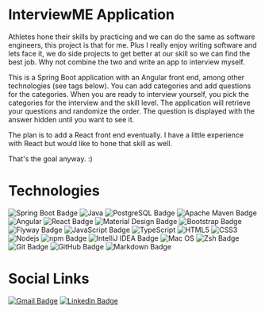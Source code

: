# InterviewME Application

Athletes hone their skills by practicing and we can do the same as software engineers, this project is that for me.  Plus I really enjoy writing software and lets face it, we do side projects to get better at our skill so we can find the best job.  Why not combine the two and write an app to interview myself.

This is a Spring Boot application with an Angular front end, among other technologies (see tags below).  You can add categories and add questions for the categories.  When you are ready to interview yourself, you pick the categories for the interview and the skill level.  The application will retrieve your questions and randomize the order.  The question is displayed with the answer hidden until you want to see it.

The plan is to add a React front end eventually.  I have a little experience with React but would like to hone that skill as well.

That's the goal anyway.  :)

# Technologies

![Spring Boot Badge](https://img.shields.io/badge/Spring%20Boot-6DB33F?logo=springboot&logoColor=white&style=plastic)
![Java](https://img.shields.io/badge/Java-ED8B00?style=plastic&logo=java&logoColor=white)
![PostgreSQL Badge](https://img.shields.io/badge/PostgreSQL-4169E1?logo=postgresql&logoColor=white&style=plastic)
![Apache Maven Badge](https://img.shields.io/badge/Apache%20Maven-C71A36?logo=apachemaven&logoColor=white&style=plastic)
![Angular](https://img.shields.io/badge/Angular-DD0031?style=plastic&logo=angular&logoColor=white)
![React Badge](https://img.shields.io/badge/React-61DAFB?logo=react&logoColor=black&style=plastic)
![Material Design Badge](https://img.shields.io/badge/Material%20Design-757575?logo=materialdesign&logoColor=white&style=plastic)
![Bootstrap Badge](https://img.shields.io/badge/Bootstrap-7952B3?logo=bootstrap&logoColor=white&style=plastic)
![Flyway Badge](https://img.shields.io/badge/Flyway-CC0200?logo=flyway&logoColor=white&style=plastic)
![JavaScript Badge](https://img.shields.io/badge/JavaScript-F7DF1E?logo=javascript&logoColor=black&style=plastic)
![TypeScript](https://img.shields.io/badge/-TypeScript-007ACC?style=plastic&logo=typescript&logoColor=white)
![HTML5](https://img.shields.io/badge/-HTML5-E34F26?style=plastic&logo=html5&logoColor=white)
![CSS3](https://img.shields.io/badge/-CSS3-1572B6?style=plastic&logo=css3)
![Nodejs](https://img.shields.io/badge/-Nodejs-black?style=plastic&logo=Node.js)
![npm Badge](https://img.shields.io/badge/npm-CB3837?logo=npm&logoColor=fff&style=plastic)
![IntelliJ IDEA Badge](https://img.shields.io/badge/IntelliJ%20IDEA-000?logo=intellijidea&logoColor=white&style=plastic)
![Mac OS](https://img.shields.io/badge/mac%20os-000000?style=plastic&logo=apple&logoColor=white)
![Zsh Badge](https://img.shields.io/badge/Zsh-F15A24?logo=zsh&logoColor=white&style=plastic)
![Git Badge](https://img.shields.io/badge/Git-F05032?logo=git&logoColor=fff&style=plastic)
![GitHub Badge](https://img.shields.io/badge/GitHub-181717?logo=github&logoColor=fff&style=plastic)
![Markdown Badge](https://img.shields.io/badge/Markdown-000?logo=markdown&logoColor=fff&style=plastic)


# Social Links

[![Gmail Badge](https://img.shields.io/badge/Gmail-D14836?style=plastic&logo=gmail&logoColor=white&link=mailto:scurtis7@gmail.com)](mailto:scurtis7@gmail.com)
[![Linkedin Badge](https://img.shields.io/badge/LinkedIn-0077B5?style=plastic&logo=Linkedin&logoColor=white&link=https://www.linkedin.com/in/steve-curtis-1b6b3937/)](https://www.linkedin.com/in/steve-curtis-1b6b3937/)
